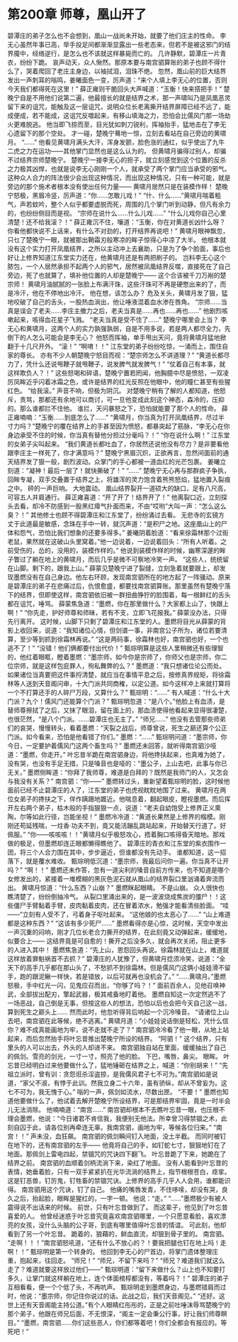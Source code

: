 # 第200章 师尊，凰山开了
碧潭庄的弟子怎么也不会想到，凰山一战尚未开始，就要了他们庄主的性命。
李无心虽然年事已高，举手投足间都渐渐显露出一些老态来，但若不是被这邪门的结界魇中，经络逆行，是怎么也不该就这样暴毙而亡的。
几许静默，碧潭庄一片青衣，纷纷下跪。
哀声动天，众人愀然。那原本要与南宫驷算账的弟子也顾不得什么了，哭着爬回了老庄主身边，以袖拭泪，泪珠不绝。
忽然，凰山前的巨大结界发出一声刺耳的嗡鸣，姜曦面色一变，厉声道：“来个人填上李无心的位置，否则今天我们都得死在这里！”
薛正雍则干脆回头大声喊道：“玉衡！快来搭把手！”
楚晚宁自是不用他们说第二遍，他最擅长的就是结界之术，那一声啸叫乃是凤凰恶灵留下来的诅咒，能触及这一层诅咒，说明众位长老离撕开结界屏障已经不远了，能成便成，若不能成，这诅咒反噬起来，有移山填海之力，恐怕会比儒风门那一场劫火更难脱逃。
他当即飞掠而至，目光犹如刺刀锐利，挥袖抬手，猛地击在了李无心遗留下的那个空处。
才一碰，楚晚宁蓦地一惊，立刻去看站在自己旁边的黄啸月。
“……”
他看见黄啸月满头大汗，浑身发颤，脸色涨的通红，似乎使出了九牛二虎之力在运功——其他掌门显然也是这么认为的。
但黄啸月骗得过别人，却骗不过结界宗师楚晚宁。
楚晚宁一接李无心的担子，就立刻感觉到这个位置的反杀之力极其凶悍，也就是说李无心刚刚一个人，就承受了两个掌门应当承受的邪气。这种众人合力的阵法很少会出现这种情况，而出现这种情况，只有一种可能，就是旁边的那个施术者根本没有使出任何力量——
黄啸月居然只是在装模作样！
楚晚宁怒极，黑眉冷竖，厉声道：“你……怎敢儿戏！”
“什、什么……”黄啸月喘着粗气，声若蚊吟，整个人似乎都要虚脱而死，周围的几个掌门听到动静，但凡有余力的，也纷纷侧目而是视。
“宗师在说什么……什么儿戏……”
“什么儿戏你自己心里清楚！还不给我滚？！”
薛正雍沉不住，嚷道：“玉衡，你在对黄道长凶什么呀？你看他都快说不上话来，有什么不对劲的，打开结界再说吧！”
黄啸月眼神飘忽，只乜了楚晚宁一眼，就被那出鞘霜刃般寒凉的眸子惊得心中凉了大半。
他根本就没有这个实力打开凤凰结界，之所以主动冲上去襄助，只是为了争个脸面，事后也好让上修界知道江东堂实力还在，他黄啸月还是有两把刷子的。
岂料李无心这个脓包，一个人居然承担不起两个人的邪气，居然被凤凰结界反噬，直接死在了自己旁边，死了也就算了，填补他位置的人却是楚晚宁——
这个合该被千刀万剐的楚宗师！
黄啸月油腻腻的一张脸上布满汗珠，这些汗珠可不再是硬憋出来的了，而是冷汗，他在不停地出冷汗。
他在想，该怎么办？
危及关头，黄啸月发了狠，猛地咬破了自己的舌头，一股热血淌出，他让唾液混着血水渗在唇角。
“宗师……当真是误会了老夫……李庄主撤力之后，老夫当真是……再也……再也……”
他剧烈咳嗽起来，咳得血花星子飞溅。
“老夫当真是受不住了……”
楚晚宁哪里会上当？
李无心和黄啸月，这两个人的实力孰强孰弱，自是不用多说，若是两人都尽全力，先倒下的人怎么可能会是李无心？
他怒而挥袖，单手甩出天问，竟将黄啸月猛地掀翻于十几尺开外。
“滚！”
“啊唷！！”
江东堂的弟子纷纷吃惊，一涌而上，围住自家的尊长。
亦有不少人朝楚晚宁怒目而视：“楚宗师怎么不讲道理？”
“黄道长都尽力了，凭什么还说甩鞭子就甩鞭子，说发脾气就发脾气！”
“仗着自己有本事，就这样欺负人？！”
这些怒喝和碎语，楚晚宁置若罔闻，他胸臆中尽是愤怒，一双凌厉凤眸近乎闪着冰霜之色，或许是结界的红光反照在他眼中，他的瞳仁甚至有些猩红色。
“给我滚。”
声音不响，但极为阴沉。
对楚晚宁稍有了解的人都知道，他怒斥，责骂，那都还有余地可以商讨，可一旦他变成此刻这个神态，森冷的，压抑的。那么谁都拦不住他。
谁拦，天问暴怒之下，恐怕就能要了那个人的性命。
薛正雍喃喃：“玉衡……到底怎么了……”
“黄啸月，你当真为打开凤凰结界，尽过半寸力吗？”楚晚宁的覆在结界上的手甚至因为愤怒，都暴突起了筋脉，“李无心在你身边承受不住的时候，你当真有替他分担过分毫吗？！”
“你在说什么啊！”
江东堂的女弟子尖叫起来。
“我们黄道长都吐血了，你居然还说他没有尽力？是非要看他跟李庄主一样死了，你才满意吗？”
楚晚宁黑眉沉炽，正欲再言，忽然间面前的通天结界发了狠一般，剧烈波动。众掌门的手心都被一道血红的光芒包裹。
姜曦立刻道：“凝神！最后一层了！就快撕破了！”
“……”
楚晚宁无心再与那群疯子争执，回眸专凝，双手交叠置于结界之上，将雄浑的灵力饱含着熊熊怒焰，猛地置入裂痕之中。
砰的一声巨响。
大地震动。
凰山结界裂开一道硕大的缺口，足有八尺高，可容五人并肩通行。
薛正雍喜道：“开了开了！结界开了！”
他离裂口近，立刻探头去看，却冷不防感到一股黑红瘴气扑面而来，不由“哎哟”大叫一声：“怎么这么臭？！”
其他修士也顾不得碧潭庄和江东堂了，纷纷涌过去看。
无悲寺的玄镜方丈于此道最是敏感，念珠在手中一转，就沉声道：“是积尸之地。这座凰山上的尸体和怨气，恐怕比我们想象的还要多得多。”
姜曦阴着脸道：“看来徐霜林那个过街老鼠，果然就在这破山头里窝着。”他一边说着，一边说着回头：“所有人听着。之前受伤的，怂的，没用的，装模作样的。”
他说到装模作样的时候，幽寒深邃的眸子瞥过了躺在地上的黄啸月，而后几乎是微不可察地冷笑一声。
“这些人，统统留在山脚。剩下的，跟我上山。”
薛蒙见楚晚宁进了裂缝，立刻急着就要跟上，却发现墨燃没有在自己身边。他左右环顾，发现南宫驷所在的地方起了一阵骚动。原来是碧潭庄的弟子在悲痛过后，仇恨愈盛，都要找南宫驷算账。那里虽然有楚晚宁落下的结界，但即使这样，南宫驷依旧被一群扭曲狰狞的脸围着，每一根鲜红的舌头都在诅咒，唾骂。
薛蒙焦急道：“墨燃，你在那里做什么？大家都上山了，快跟上啊！”
“你先走，护好师尊和师昧，若有不支，立即飞花报我。”
薛蒙没办法，只得先行离开。
这时候，山脚下只剩了碧潭庄和江东堂的人。墨燃将目光从薛蒙的背影上收回来，说道：“我知诸位心情，但剑谱一事，非南宫公子所为，诸位若要清算，至少等到抓到徐霜林再说。”
“这是两码事，徐霜林也好，南宫驷也好，一个也逃不了！”
“没错！他们俩都要付出代价！”
甄琮明算是这些人里稍微还有些理智的，他红着眼眶，瞪着墨燃：“墨宗师，如今你是宗师了，你师父也是宗师，你二位宗师，就是这样包庇罪人，徇私舞弊的么？”
墨燃道：“我只想诸位论公而处。如果诸位当真要把这件事捋清楚，就应当在事情平息之后，按修真界规矩，将徐霜林等人送到天音阁问审，十大门派共同商榷，以定公道。如今这样冲上来就打算将一个不打算还手的人碎尸万段，又算什么？”
甄琮明：“……”
有人喊道：“什么十大门派？九个！儒风门还能算个门派？”
甄琮明忽道：“是八个。”他脸上有血渍，是替师尊擦拭了之后，又抹了眼泪，留在面上的，那血渍使得他看起来显得很凄楚，也很茫然，“是八个门派。……碧潭庄也无主了。”
“师兄……”
他没有去管那些师弟们的哀哭，慢慢转头，看着墨燃：“天裂之战后，师尊曾说，死生之巅还算个公正门派。如今看来，恐怕是他看错了你们。”
墨燃：“……”
甄琮明问道：“墨宗师，你今日，一定要护着儒风门这两个畜生吗？”
墨燃还未回答，就听得南宫驷沙哑道：“墨燃，你走开。”
叶忘昔半跪在南宫驷身边，将他搀扶起来，也真难为她了，没有哭，也没有手足无措，只是嗓音也是哑的：“墨公子，上山去吧，此事与你已无关。”
墨燃侧眸道：“你拜了我师尊，难道是白拜的？既然是我师门的人，又怎会与我没有关系？”
南宫驷：“你——”
墨燃转过头，重新望着甄琮明的脸，这时候他面前已经不止碧潭庄的人了，江东堂的弟子也虎视眈眈地围了过来。
黄啸月在两位女弟子的搀扶之下，佯作蹒跚地踱近。他喘息着，翻起眼皮，瞪视墨燃。而后挥开左右两个弟子，枯木般的手指狠狠一点，说道：“老夫自幼饱受上修界正义熏陶，尔等如此行径，岂能坐视！”
墨燃冷冷道：“黄道长果然是上修界的楷模。刚刚还苟延残喘，一炷香·功夫不到，竟又能活蹦乱跳站起来，开始替天行道了。好佩服。”
“你——咳咳咳！！”黄啸月似乎极怒攻心，捂着胸口咳得昏天暗地。那戏做的极足，但墨燃却连正眼都懒得瞧他了。
碧潭庄的青衣和江东堂的紫衣围作一团，将三个人合力围在其中，步步逼近，但谁都没有先动手。
谁都知道，这一招落下，就是覆水难收。
甄琮明低沉道：“墨宗师，我最后问你一遍。你当真不让开吗？”
“啊！！”
墨燃还未作答，忽有一道尖利的嗓音自前方传来，也不知道是哪个女修发出的，紧接着一堆模糊的黑灰色泥石就从凰山的结界裂口里汹涌着奔流而出。
黄啸月惊道：“什么东西？山崩？”
墨燃眯起眼睛。
不是山崩。
众人很快也瞧清楚了，纷纷倒抽冷气。
从裂口里涌出来的，是一波波烧成焦炭的僵尸！！这些僵尸手臂黏着手臂，皮肉黏着皮肉，还在冒着浓水，勉强才能看清些脸面。
“哇——”立刻有人受不了，弓着身子呕吐起来。
“这他娘的也太恶心了……”
“山上难道都是这种东西？”
“这该有多少死尸……”
墨燃看得亦是心惊，这时候，天空中发出一声沉重的闷响，刚才几位长老合力撕开的结界，在此刻竟又动弹起来，缓缓地，似要合上——
这结界竟是可自愈的！撕开之后没多久，就会再次关闭，阻止更多的人进入其中！
墨燃焦急道：“先上山，恩怨回头再说。徐霜林就在山上，难道就这样放着罪魁祸首不去抓？”
碧潭庄的人犹豫了，但黄啸月捻须冷笑，说道：“全天下的高手几乎都在那山头了，不愁抓不到徐霜林。但是儒风门这俩小娃娃滑不留手，跑的跟泥鳅一样快，若是错放，以后可就再也没机会了。”
“……黄啸月。”墨燃怒极，手中红光一闪，见鬼应召而出，“你够了吗？！”
面前百余人，见他召唤神武，全部拔出配刃，擎起武器，极其戒备地盯着他。
墨燃自知这一次定然逃不了一场恶战，自己倒是无事，但按这些人的想法，恐怕以后也会把今天自己这一战，算到死生之巅头上……
然而此时，他忽听得背后响起一个沉冷嗓音。
“请诸位上山去吧，南宫驷在此等候，绝不逃离。”
黄啸月道：“小娃娃说话倒是轻松，凭什么信你？难不成真能画地为牢，说不走就不走了？”
南宫驷冷冷看了他一眼，从地上站起来，而后忽然抬手将叶忘昔推出楚晚宁所设的结界。
“阿驷！”
这个结界，只有里头的人可以出去，外头的人却进不来。
南宫驷独自站在里面，缓缓抽出了自己的佩剑。雪亮的剑光，一寸一寸，照亮了他的脸。
下巴，嘴唇，鼻尖。
眼眸。
叶忘昔已经明白过来他要做什么了，猛地锤砸在结界之上，喊道：“你别胡来！”
“先祖立派时，曾有训：贪怨诳杀淫盗掠，是我儒风君子七不可为。”南宫驷如是说道，“家父不淑，有悖于此训。然我立身二十六年，虽有骄纵，却从不曾妄为。这七不可为，我无愧于心。”
嗡的一声，佩剑如流水，尽数出匣。
“不要！”
墨燃也知道他要做什么了，他试着去解开楚晚宁所设结界，可是那结界牢固，竟是一时半会儿无法消除。
他喃喃道：“南宫……”
南宫驷却根本不去瞧叶忘昔一眼，也压根不理会墨燃，他说：“今日诸君不肯信我，我便别无他法。所幸曾习得禁锢之术，此刻自囚于此，请各位别再牵连无辜。我南宫驷，画地为牢，等候各位归来。”
“南宫！！”
声未没，血狂飙。
南宫驷的佩剑瞬间钉入地面，没土半截。
而同时被钉在地下的，还有南宫驷的左手——
他竟将自己的手，如钉蛇七寸，狠狠地钉在了地面。那佩剑上雷电四起，禁锢咒的咒诀四下翻飞。
叶忘昔跪了下来，她跪在了结界之前。
南宫驷的血顺着剑柄流淌下来，染红了地面。
没有人能看到叶忘昔的表情，她垂着脸，只有一双手紧紧扒在光华流淌的结界上，指节根根苍白，痉挛。
这是钉恶兽，钉厉鬼，钉牲畜的禁锢咒诀。上修界的高手几乎人人会用，谁都能识得。
南宫驷用这个咒诀，钉了自己。
他痛的嘴唇发青，不住哆嗦，却没有哭，良久之后，抬起脸，眼眸是猩红的，一字一顿。
他说：“走。”
“……”墨燃极少有被人震得说不出话来的时候。
前世，只有叶忘昔做到了。
而这辈子，他见到了叶忘昔喜爱的人。
他曾经迷惑于叶忘昔究竟喜欢南宫驷哪里，一个只愿意看脸，喜欢漂亮的女孩，没什么头脑的公子哥，到底有哪里值得叶忘昔的情谊。
可此刻，他却看到了另一个叶忘昔。
跪着的，狼藉的，鲜血直流，却狠到骨子里的。
南宫驷。
“走啊！！！”南宫驷怒吼道，“还有什么不放心的？！要我把腿也钉在地上吗！走啊！！”
甄琮明是第一个转身的。
他回到李无心的尸首边，将掌门遗体整理庄重，抱起来，往回走。
“师兄！”
“师兄，不留下来吗？”
“师兄？难道我们就这么走了？难道就要这样放过他们——”
甄琮明道：“留下来做什么？山上也不知要打多久，让掌门就这样躺在地上，连个体面棺椁都没有，等着吗？！”
碧潭庄的弟子互相看看，便一个个低了头，不再吭声。
甄琮明走到墨燃身边，与墨燃错肩而过时，他说：“墨宗师，你记住你说过的话。此战之后，我们天音阁见。”
“还好。这世上还有天音阁能主持公道。”有个人眼睛红彤彤的，正是之前吐唾沫辱骂楚晚宁的那个弟子，他跟在师兄后面，不无恨深，“阁主一定会秉公行事，好让我们师尊瞑目。”
“墨燃，南宫驷……你们这些恶人，你们都等着吧！你们全都会有报应的。等死吧！”
